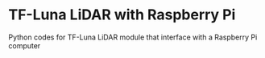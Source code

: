 # TF-Luna LiDAR with Raspberry Pi
Python codes for TF-Luna LiDAR module that interface with a Raspberry Pi computer
